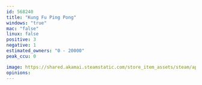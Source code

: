 ```yaml
---
id: 568240
title: "Kung Fu Ping Pong"
windows: "true"
mac: "false"
linux: false
positive: 3
negative: 1
estimated_owners: "0 - 20000"
peak_ccu: 0

image: https://shared.akamai.steamstatic.com/store_item_assets/steam/apps/568240/header.jpg?t=1509753155
opinions:
---
```

